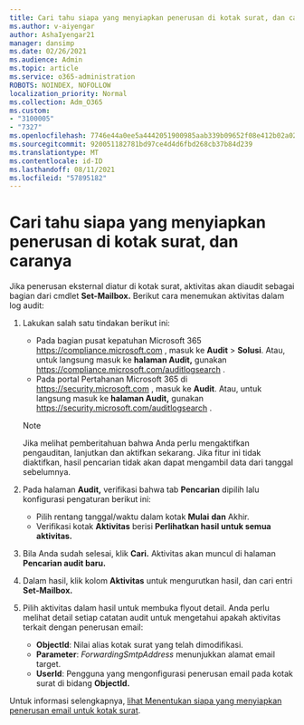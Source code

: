 ```yaml
---
title: Cari tahu siapa yang menyiapkan penerusan di kotak surat, dan caranya
ms.author: v-aiyengar
author: AshaIyengar21
manager: dansimp
ms.date: 02/26/2021
ms.audience: Admin
ms.topic: article
ms.service: o365-administration
ROBOTS: NOINDEX, NOFOLLOW
localization_priority: Normal
ms.collection: Adm_O365
ms.custom:
- "3100005"
- "7327"
ms.openlocfilehash: 7746e44a0ee5a4442051900985aab339b09652f08e412b02a02429c93cc7c107
ms.sourcegitcommit: 920051182781bd97ce4d4d6fbd268cb37b84d239
ms.translationtype: MT
ms.contentlocale: id-ID
ms.lasthandoff: 08/11/2021
ms.locfileid: "57895182"
---
```

# <a name="find-out-who-set-up-forwarding-on-a-mailbox-and-how"></a>Cari tahu siapa yang menyiapkan penerusan di kotak surat, dan caranya

Jika penerusan eksternal diatur di kotak surat, aktivitas akan diaudit sebagai bagian dari cmdlet **Set-Mailbox.** Berikut cara menemukan aktivitas dalam log audit:

1. Lakukan salah satu tindakan berikut ini:
   - Pada bagian pusat kepatuhan Microsoft 365 <https://compliance.microsoft.com> , masuk ke **Audit** \> **Solusi**. Atau, untuk langsung masuk ke **halaman Audit,** gunakan <https://compliance.microsoft.com/auditlogsearch> .
   - Pada portal Pertahanan Microsoft 365 di <https://security.microsoft.com> , masuk ke **Audit**. Atau, untuk langsung masuk ke **halaman Audit,** gunakan <https://security.microsoft.com/auditlogsearch> .

   > [!NOTE]
   > Jika melihat pemberitahuan bahwa Anda perlu mengaktifkan pengauditan, lanjutkan dan aktifkan sekarang. Jika fitur ini tidak diaktifkan, hasil pencarian tidak akan dapat mengambil data dari tanggal sebelumnya.

2. Pada halaman **Audit,** verifikasi bahwa tab **Pencarian** dipilih lalu konfigurasi pengaturan berikut ini:
   - Pilih rentang tanggal/waktu dalam kotak **Mulai** **dan** Akhir.
   - Verifikasi kotak **Aktivitas** berisi **Perlihatkan hasil untuk semua aktivitas.**

3. Bila Anda sudah selesai, klik **Cari.** Aktivitas akan muncul di halaman **Pencarian audit baru.**

4. Dalam hasil, klik kolom **Aktivitas** untuk mengurutkan hasil, dan cari entri **Set-Mailbox.**

5. Pilih aktivitas dalam hasil untuk membuka flyout detail. Anda perlu melihat detail setiap catatan audit untuk mengetahui apakah aktivitas terkait dengan penerusan email:
   - **ObjectId**: Nilai alias kotak surat yang telah dimodifikasi.
   - **Parameter**: _ForwardingSmtpAddress_ menunjukkan alamat email target.
   - **UserId**: Pengguna yang mengonfigurasi penerusan email pada kotak surat di bidang **ObjectId.**

Untuk informasi selengkapnya, [lihat Menentukan siapa yang menyiapkan penerusan email untuk kotak surat](https://docs.microsoft.com/microsoft-365/compliance/auditing-troubleshooting-scenarios#determine-who-set-up-email-forwarding-for-a-mailbox).
